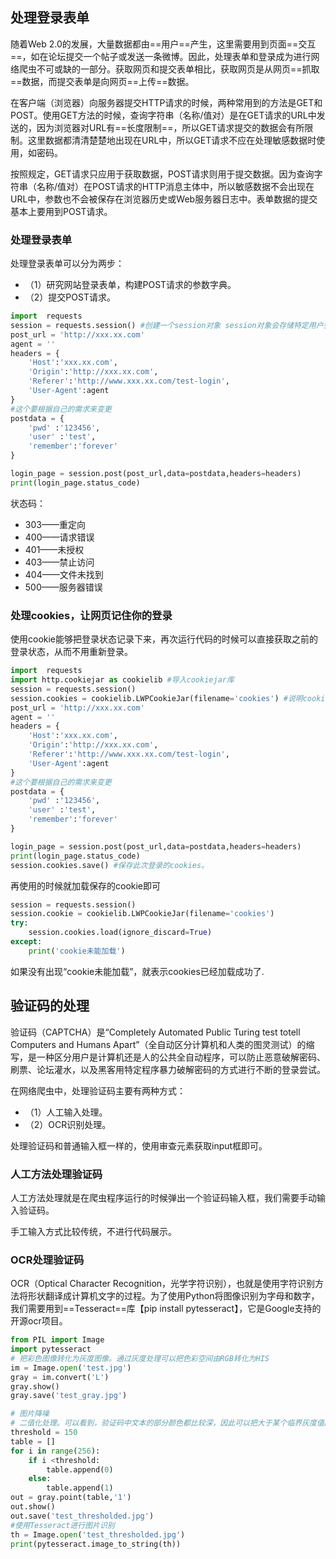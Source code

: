 ## 处理登录表单

随着Web 2.0的发展，大量数据都由==用户==产生，这里需要用到页面==交互==，如在论坛提交一个帖子或发送一条微博。因此，处理表单和登录成为进行网络爬虫不可或缺的一部分。获取网页和提交表单相比，获取网页是从网页==抓取==数据，而提交表单是向网页==上传==数据。

在客户端（浏览器）向服务器提交HTTP请求的时候，两种常用到的方法是GET和POST。使用GET方法的时候，查询字符串（名称/值对）是在GET请求的URL中发送的，因为浏览器对URL有==长度限制==，所以GET请求提交的数据会有所限制。这里数据都清清楚楚地出现在URL中，所以GET请求不应在处理敏感数据时使用，如密码。

按照规定，GET请求只应用于获取数据，POST请求则用于提交数据。因为查询字符串（名称/值对）在POST请求的HTTP消息主体中，所以敏感数据不会出现在URL中，参数也不会被保存在浏览器历史或Web服务器日志中。表单数据的提交基本上要用到POST请求。

### 处理登录表单

处理登录表单可以分为两步：

- （1）研究网站登录表单，构建POST请求的参数字典。
- （2）提交POST请求。

```python
import  requests
session = requests.session() #创建一个session对象 session对象会存储特定用户会话所需的属性和配置信息，这对我们后面在其中保存和操作cookies非常有意义。
post_url = 'http://xxx.xx.com'
agent = ''
headers = {
    'Host':'xxx.xx.com',
    'Origin':'http://xxx.xx.com',
    'Referer':'http://www.xxx.xx.com/test-login',
    'User-Agent':agent
}
#这个要根据自己的需求来变更
postdata = {
    'pwd' :'123456',
    'user' :'test',
    'remember':'forever'
}

login_page = session.post(post_url,data=postdata,headers=headers)
print(login_page.status_code)
```

状态码：

- 303——重定向
- 400——请求错误
- 401——未授权
- 403——禁止访问
- 404——文件未找到
- 500——服务器错误

### 处理cookies，让网页记住你的登录

使用cookie能够把登录状态记录下来，再次运行代码的时候可以直接获取之前的登录状态，从而不用重新登录。

```python
import  requests
import http.cookiejar as cookielib #导入cookiejar库
session = requests.session()
session.cookies = cookielib.LWPCookieJar(filename='cookies') #说明cookies所在的位置
post_url = 'http://xxx.xx.com'
agent = ''
headers = {
    'Host':'xxx.xx.com',
    'Origin':'http://xxx.xx.com',
    'Referer':'http://www.xxx.xx.com/test-login',
    'User-Agent':agent
}
#这个要根据自己的需求来变更
postdata = {
    'pwd' :'123456',
    'user' :'test',
    'remember':'forever'
}

login_page = session.post(post_url,data=postdata,headers=headers)
print(login_page.status_code)
session.cookies.save() #保存此次登录的cookies。
```

再使用的时候就加载保存的cookie即可

```python
session = requests.session()
session.cookie = cookielib.LWPCookieJar(filename='cookies')
try:
    session.cookies.load(ignore_discard=True)
except:
    print('cookie未能加载')
```

如果没有出现“cookie未能加载”，就表示cookies已经加载成功了.

## 验证码的处理

验证码（CAPTCHA）是“Completely Automated Public Turing test totell Computers and Humans Apart”（全自动区分计算机和人类的图灵测试）的缩写，是一种区分用户是计算机还是人的公共全自动程序，可以防止恶意破解密码、刷票、论坛灌水，以及黑客用特定程序暴力破解密码的方式进行不断的登录尝试。

在网络爬虫中，处理验证码主要有两种方式：

- （1）人工输入处理。
- （2）OCR识别处理。

处理验证码和普通输入框一样的，使用审查元素获取input框即可。

### 人工方法处理验证码

人工方法处理就是在爬虫程序运行的时候弹出一个验证码输入框，我们需要手动输入验证码。

手工输入方式比较传统，不进行代码展示。

### OCR处理验证码

OCR（Optical Character Recognition，光学字符识别），也就是使用字符识别方法将形状翻译成计算机文字的过程。为了使用Python将图像识别为字母和数字，我们需要用到==Tesseract==库【pip install pytesseract】，它是Google支持的开源ocr项目。

```python
from PIL import Image
import pytesseract
# 把彩色图像转化为灰度图像。通过灰度处理可以把色彩空间由RGB转化为HIS
im = Image.open('test.jpg')
gray = im.convert('L')
gray.show()
gray.save('test_gray.jpg')

# 图片降噪
# 二值化处理。可以看到，验证码中文本的部分颜色都比较深，因此可以把大于某个临界灰度值的像素灰度设为灰度极大值，把小于这个值的像素灰度设为灰度极小值，从而实现二值化
threshold = 150
table = []
for i in range(256):
    if i <threshold:
        table.append(0)
    else:
        table.append(1)
out = gray.point(table,'1')
out.show()
out.save('test_thresholded.jpg')
#使用Tesseract进行图片识别
th = Image.open('test_thresholded.jpg')
print(pytesseract.image_to_string(th))

```

